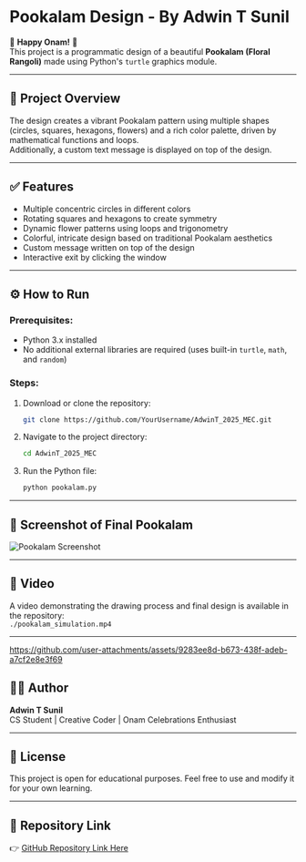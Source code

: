 # Pookalam Design - By Adwin T Sunil

🎉 **Happy Onam!** 🎉  
This project is a programmatic design of a beautiful **Pookalam (Floral Rangoli)** made using Python's `turtle` graphics module.

---

## 🌼 Project Overview

The design creates a vibrant Pookalam pattern using multiple shapes (circles, squares, hexagons, flowers) and a rich color palette, driven by mathematical functions and loops.  
Additionally, a custom text message is displayed on top of the design.

---

## ✅ Features

- Multiple concentric circles in different colors  
- Rotating squares and hexagons to create symmetry  
- Dynamic flower patterns using loops and trigonometry  
- Colorful, intricate design based on traditional Pookalam aesthetics  
- Custom message written on top of the design  
- Interactive exit by clicking the window

---

## ⚙️ How to Run

### Prerequisites:
- Python 3.x installed  
- No additional external libraries are required (uses built-in `turtle`, `math`, and `random`)

### Steps:
1. Download or clone the repository:
    ```bash
    git clone https://github.com/YourUsername/AdwinT_2025_MEC.git
    ```
2. Navigate to the project directory:
    ```bash
    cd AdwinT_2025_MEC
    ```
3. Run the Python file:
    ```bash
    python pookalam.py
    ```

---

## 📸 Screenshot of Final Pookalam

![Pookalam Screenshot](./pookalam_screenshot.png)

---

## 🎥 Video

A video demonstrating the drawing process and final design is available in the repository:  
`./pookalam_simulation.mp4`

---
https://github.com/user-attachments/assets/9283ee8d-b673-438f-adeb-a7cf2e8e3f69


## 🧑‍💻 Author

**Adwin T Sunil**  
CS Student | Creative Coder | Onam Celebrations Enthusiast

---

## 📎 License

This project is open for educational purposes. Feel free to use and modify it for your own learning.

---

## 🚀 Repository Link

👉 [GitHub Repository Link Here](https://github.com/YourUsername/AdwinT_2025_MEC)
